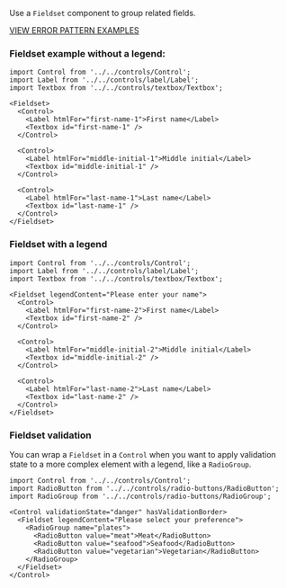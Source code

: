 Use a `Fieldset` component to group related fields.

<a href="https://8lf1uv.axshare.com/#id=mjvdz7&p=incomplete_fields&dp=0&g=1" target="blank"><div style="color:#cc0000;text-transform:uppercase;margin:1em 0;">View Error Pattern Examples</div></a>

### Fieldset example without a legend:

```
import Control from '../../controls/Control';
import Label from '../../controls/label/Label';
import Textbox from '../../controls/textbox/Textbox';

<Fieldset>
  <Control>
    <Label htmlFor="first-name-1">First name</Label>
    <Textbox id="first-name-1" />
  </Control>

  <Control>
    <Label htmlFor="middle-initial-1">Middle initial</Label>
    <Textbox id="middle-initial-1" />
  </Control>

  <Control>
    <Label htmlFor="last-name-1">Last name</Label>
    <Textbox id="last-name-1" />
  </Control>
</Fieldset>
```

### Fieldset with a legend

```
import Control from '../../controls/Control';
import Label from '../../controls/label/Label';
import Textbox from '../../controls/textbox/Textbox';

<Fieldset legendContent="Please enter your name">
  <Control>
    <Label htmlFor="first-name-2">First name</Label>
    <Textbox id="first-name-2" />
  </Control>

  <Control>
    <Label htmlFor="middle-initial-2">Middle initial</Label>
    <Textbox id="middle-initial-2" />
  </Control>

  <Control>
    <Label htmlFor="last-name-2">Last name</Label>
    <Textbox id="last-name-2" />
  </Control>
</Fieldset>
```

### Fieldset validation

You can wrap a `Fieldset` in a `Control` when you want to apply validation state
to a more complex element with a legend, like a `RadioGroup`.

```
import Control from '../../controls/Control';
import RadioButton from '../../controls/radio-buttons/RadioButton';
import RadioGroup from '../../controls/radio-buttons/RadioGroup';

<Control validationState="danger" hasValidationBorder>
  <Fieldset legendContent="Please select your preference">
    <RadioGroup name="plates">
      <RadioButton value="meat">Meat</RadioButton>
      <RadioButton value="seafood">Seafood</RadioButton>
      <RadioButton value="vegetarian">Vegetarian</RadioButton>
    </RadioGroup>
  </Fieldset>
</Control>
```
